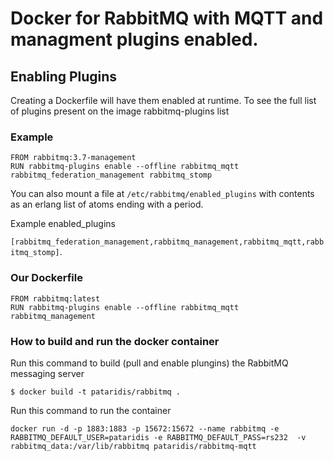 # Docker for RabbitMQ with MQTT and managment plugins enabled.

## Enabling Plugins

Creating a Dockerfile will have them enabled at runtime. To see the full list of plugins present on the image rabbitmq-plugins list

### Example
```
FROM rabbitmq:3.7-management
RUN rabbitmq-plugins enable --offline rabbitmq_mqtt rabbitmq_federation_management rabbitmq_stomp
```
You can also mount a file at `/etc/rabbitmq/enabled_plugins` with contents as an erlang list of atoms ending with a period.

Example enabled_plugins

`[rabbitmq_federation_management,rabbitmq_management,rabbitmq_mqtt,rabbitmq_stomp]`.

### Our Dockerfile 

```
FROM rabbitmq:latest
RUN rabbitmq-plugins enable --offline rabbitmq_mqtt rabbitmq_management
```

### How to build and run the docker container

Run this command to build (pull and enable plungins) the RabbitMQ messaging server
```
$ docker build -t pataridis/rabbitmq .
```

Run this command to run the container
```
docker run -d -p 1883:1883 -p 15672:15672 --name rabbitmq -e RABBITMQ_DEFAULT_USER=pataridis -e RABBITMQ_DEFAULT_PASS=rs232  -v rabbitmq_data:/var/lib/rabbitmq pataridis/rabbitmq-mqtt
```
